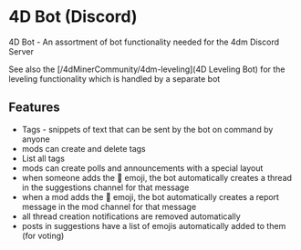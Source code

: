 # 4D Bot (Discord)
4D Bot - An assortment of bot functionality needed for the 4dm Discord Server

See also the [/4dMinerCommunity/4dm-leveling](4D Leveling Bot) for the leveling functionality which is handled by a separate bot

## Features

- Tags - snippets of text that can be sent by the bot on command by anyone
- mods can create and delete tags
- List all tags
- mods can create polls and announcements with a special layout
- when someone adds the 🧵 emoji, the bot automatically creates a thread in the suggestions channel for that message
- when a mod adds the 🚨 emoji, the bot automatically creates a report message in the mod channel for that message
- all thread creation notifications are removed automatically
- posts in suggestions have a list of emojis automatically added to them (for voting)
